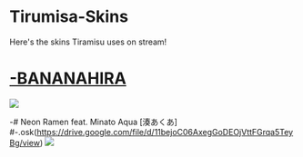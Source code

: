 # Tirumisa-Skins
Here's the skins Tiramisu uses on stream! 

# [-BANANAHIRA](https://drive.google.com/file/d/1M_SB0E-f8JakVPyYTzlefhmM82md3y1-/view)
![](https://i.imgur.com/QbTiksi.png)

-# Neon Ramen feat. Minato Aqua [湊あくあ] #-.osk(https://drive.google.com/file/d/11bejoC06AxegGoDEOjVttFGrqa5TeyBg/view)
![](https://i.imgur.com/SVj6qul.png)
